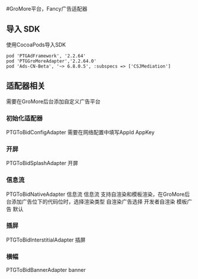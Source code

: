 #GroMore平台，Fancy广告适配器

## 导入 SDK
使用CocoaPods导入SDK

```shell
pod 'PTGAdFramework', '2.2.64'
pod 'PTGGroMoreAdapter','2.2.64.0'            
pod 'Ads-CN-Beta', '~> 6.8.0.5', :subspecs => ['CSJMediation']
```

## 适配器相关
需要在GroMore后台添加自定义广告平台

### 初始化适配器
PTGToBidConfigAdapter
需要在网络配置中填写AppId AppKey
   
### 开屏
PTGToBidSplashAdapter               开屏

### 信息流
PTGToBidNativeAdapter               信息流
信息流 支持自渲染和模板渲染，在GroMore后台添加广告位下的代码位时，选择渲染类型
自渲染广告选择 开发者自渲染 
模板广告 默认

### 插屏
PTGToBidInterstitialAdapter         插屏

### 横幅
PTGToBidBannerAdapter               banner
